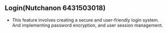## Login(Nutchanon 6431503018)
- This feature involves creating a secure and user-friendly login system. And implementing password encryption, and user session management.